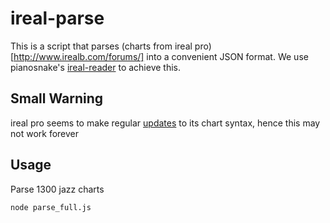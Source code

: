 # ireal-parse

This is a script that parses (charts from ireal pro)[http://www.irealb.com/forums/] into a convenient JSON format. We use pianosnake's [ireal-reader](https://www.npmjs.com/package/ireal-reader) to achieve this.

## Small Warning

ireal pro seems to make regular [updates](https://github.com/rubiety/irealb_parser) to its chart syntax, hence this may not work forever

## Usage

Parse 1300 jazz charts
```
node parse_full.js
```
